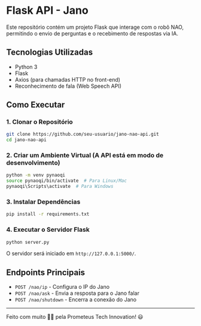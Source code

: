 # Flask API - Jano

Este repositório contém um projeto Flask que interage com o robô NAO, permitindo o envio de perguntas e o recebimento de respostas via IA.

## Tecnologias Utilizadas
- Python 3
- Flask
- Axios (para chamadas HTTP no front-end)
- Reconhecimento de fala (Web Speech API)

## Como Executar

### 1. Clonar o Repositório
```sh
git clone https://github.com/seu-usuario/jano-nao-api.git
cd jano-nao-api
```

### 2. Criar um Ambiente Virtual (A API está em modo de desenvolvimento)
```sh
python -m venv pynaoqi
source pynaoqi/bin/activate  # Para Linux/Mac
pynaoqi\Scripts\activate  # Para Windows
```

### 3. Instalar Dependências
```sh
pip install -r requirements.txt
```

### 4. Executar o Servidor Flask
```sh
python server.py
```
O servidor será iniciado em `http://127.0.0.1:5000/`.

## Endpoints Principais
- `POST /nao/ip` - Configura o IP do Jano
- `POST /nao/ask` - Envia a resposta para o Jano falar
- `POST /nao/shutdown` - Encerra a conexão do Jano

---

Feito com muito 💜🖤 pela Prometeus Tech Innovation! 😃